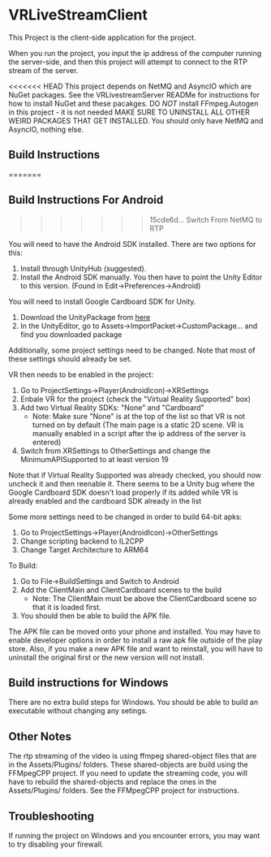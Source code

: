 # VRLiveStreamClient

This Project is the client-side application for the project.

When you run the project, you input the ip address of the computer running
the server-side, and then this project will attempt to connect to the RTP stream
of the server.

<<<<<<< HEAD
This project depends on NetMQ and AsyncIO which are NuGet packages. See the
VRLivestreamServer READMe for instructions for how to install NuGet and these
pacakges. DO _NOT_ install FFmpeg.Autogen in this project - it is not needed
MAKE SURE TO UNINSTALL ALL OTHER WEIRD PACKAGES THAT GET INSTALLED.
You should only have NetMQ and AsyncIO, nothing else.

## Build Instructions
=======
## Build Instructions For Android
>>>>>>> 15cde6d... Switch From NetMQ to RTP

You will need to have the Android SDK installed. There are two options for this:

1. Install through UnityHub (suggested).
1. Install the Android SDK manually. You then have to point the Unity Editor
   to this version. (Found in Edit->Preferences->Android)

You will need to install Google Cardboard SDK for Unity.

1. Download the UnityPackage from [here](https://github.com/googlevr/gvr-unity-sdk/releases)
1. In the UnityEditor, go to Assets->ImportPacket->CustomPackage... and find you downloaded package

Additionally, some project settings need to be changed. Note that most of these
settings should already be set.

VR then needs to be enabled in the project:

1. Go to ProjectSettings->Player(AndroidIcon)->XRSettings
1. Enbale VR for the project (check the "Virtual Reality Supported" box)
1. Add two Virtual Reality SDKs: "None" and "Cardboard"
   - Note: Make sure "None" is at the top of the list so that VR is not turned on
    by default (The main page is a static 2D scene. VR is manually enabled in a script
    after the ip address of the server is entered)
1. Switch from XRSettings to OtherSettings and change the MinimumAPISupported to at least
   version 19

Note that if Virtual Reality Supported was already checked, you should now uncheck it
and then reenable it. There seems to be a Unity bug where the Google Cardboard
SDK doesn't load properly if its added while VR is already enabled and the cardboard
SDK already in the list

Some more settings need to be changed in order to build 64-bit apks:

1. Go to ProjectSettings->Player(AndroidIcon)->OtherSettings
1. Change scripting backend to IL2CPP
1. Change Target Architecture to ARM64


To Build:

1. Go to File->BuildSettings and Switch to Android
1. Add the ClientMain and ClientCardboard scenes to the build
   - Note: The ClientMain must be above the ClientCardboard scene so that it is loaded
    first.
1. You should then be able to build the APK file.

The APK file can be moved onto your phone and installed. You may have to enable developer
options in order to install a raw apk file outside of the play store. Also, if you make
a new APK file and want to reinstall, you will have to uninstall the original first
or the new version will not install.

## Build instructions for Windows

There are no extra build steps for Windows. You should be able to build an
executable without changing any setings.

## Other Notes

The rtp streaming of the video is using ffmpeg shared-object files that are in the
Assets/Plugins/ folders. These shared-objects are build using the FFMpegCPP
project. If you need to update the streaming code, you will have to rebuild the shared-objects
and replace the ones in the Assets/Plugins/ folders. See the FFMpegCPP project
for instructions.

## Troubleshooting

If running the project on Windows and you encounter errors, you may want to try disabling your firewall.
